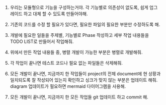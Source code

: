1. 우리는 모듈형으로 기능을 구성하는거야. 각 기능별로 의존성이 없도록, 쉽게 업그레이드 하고 대체 할 수 있도록 만들어야해.

2. 기존의 코드를 수정 할 필요가 있다면, 필요한 파일의 필요한 부분만 수정하도록 해.

3. 개발에 필요한 일들을 주제별, 기능별로 Phase 작성하고 세부 작업 내용들을 TODO LIST로 만들어서 작업해줘.

4. 위에서 만든 작업 내용들 중, 병렬 개발이 가능한 부분은 병렬로 개발해줘.

5. 각 작업이 끝나면 테스트 코드나 필요 없는 파일들은 삭제해줘.

6. 모든 개발이 끝나면, 지금까지 한 작업들이 project의 전체 document에 현 상황과 일치되도록 잘 작성되어 있는지 확인하고 싱크가 맞지 않는 부분은 업데이트 해줘. diagram 업데이트가 필요하면 mermaid 다이어그램을 사용해.

7. 모든 개발이 끝나면, 지금까지 한 모든 작업들 git 업데이트 하고 commit 해.